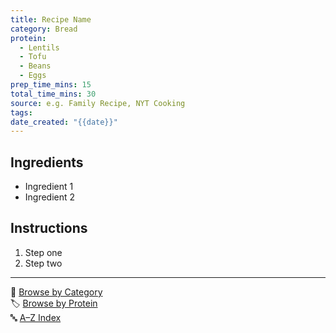 ```yaml
---
title: Recipe Name
category: Bread
protein:
  - Lentils
  - Tofu
  - Beans
  - Eggs
prep_time_mins: 15
total_time_mins: 30
source: e.g. Family Recipe, NYT Cooking
tags: 
date_created: "{{date}}"
---
```


## Ingredients
- Ingredient 1
- Ingredient 2

## Instructions
1. Step one
2. Step two

---

📁 [Browse by Category](../indexes/categories.md)  
🏷️ [Browse by Protein](../indexes/protein.md)  
🔤 [A–Z Index](../indexes/alphabet.md)
